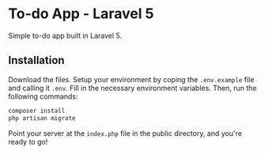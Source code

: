 # To-do App - Laravel 5

Simple to-do app built in Laravel 5.

## Installation

Download the files. Setup your environment by coping the `.env.example` file and calling it `.env`.  Fill in the necessary environment variables.  Then, run the following commands:

```bash
composer install
php artisan migrate
```

Point your server at the `index.php` file in the public directory, and you're ready to go!